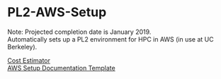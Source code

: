 # PL2-AWS-Setup 
Note: Projected completion date is January 2019.  
Automatically sets up a PL2 environment for HPC in AWS (in use at UC Berkeley).  

[Cost Estimator](https://docs.google.com/document/d/1VL2TNQnx3wHRkHMnyBUlrT7jW5uFZfDGXvzLvSkOSPw/edit?usp=sharing)   
[AWS Setup Documentation Template](https://docs.google.com/document/d/1JzAM7vR4AbKNYL_YJ6qL6J2hG3W9ePVI67BPIZvl8RU/edit?usp=sharing)
